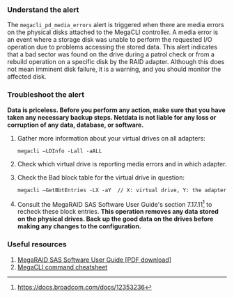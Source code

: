 ### Understand the alert

The `megacli_pd_media_errors` alert is triggered when there are media errors on the physical disks attached to the MegaCLI controller. A media error is an event where a storage disk was unable to perform the requested I/O operation due to problems accessing the stored data. This alert indicates that a bad sector was found on the drive during a patrol check or from a rebuild operation on a specific disk by the RAID adapter. Although this does not mean imminent disk failure, it is a warning, and you should monitor the affected disk.

### Troubleshoot the alert

**Data is priceless. Before you perform any action, make sure that you have taken any necessary backup steps. Netdata is not liable for any loss or corruption of any data, database, or software.**

1. Gather more information about your virtual drives on all adapters:

   ```
   megacli –LDInfo -Lall -aALL
   ```

2. Check which virtual drive is reporting media errors and in which adapter.

3. Check the Bad block table for the virtual drive in question:

   ```
   megacli –GetBbtEntries -LX -aY  // X: virtual drive, Y: the adapter
   ```

4. Consult the MegaRAID SAS Software User Guide's section 7.17.11[^1] to recheck these block entries. **This operation removes any data stored on the physical drives. Back up the good data on the drives before making any changes to the configuration.**

### Useful resources

1. [MegaRAID SAS Software User Guide [PDF download]](https://docs.broadcom.com/docs/12353236)
2. [MegaCLI command cheatsheet](https://www.broadcom.com/support/knowledgebase/1211161496959/megacli-commands)

[^1]: https://docs.broadcom.com/docs/12353236